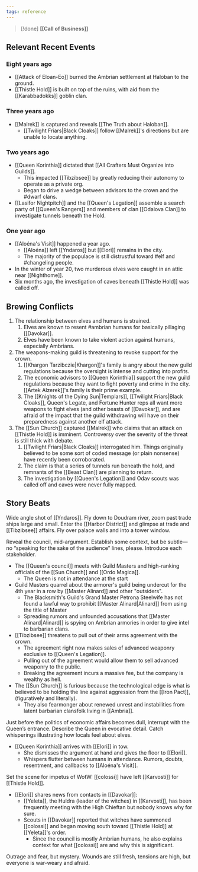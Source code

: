 ```yaml
---
tags: reference
---
```


> [!done]
>  **[[Call of Business]]**


## Relevant Recent Events

### Eight years ago
- [[Attack of Eloan-Eo]] burned the Ambrian settlement at Haloban to the ground.
- [[Thistle Hold]] is built on top of the ruins, with aid from the [[Karabbadokks]] goblin clan.
### Three years ago
- [[Malrek]] is captured and reveals [[The Truth about Haloban]].
	- [[Twilight Friars|Black Cloaks]] follow [[Malrek]]'s directions but are unable to locate anything.
### Two years ago
- [[Queen Korinthia]] dictated that [[All Crafters Must Organize into Guilds]].
	- This impacted [[Tibzibsee]] by greatly reducing their autonomy to operate as a private org.
	- Began to drive a wedge between advisors to the crown and the #dwarf clans.
- [[Lasifor Nightpitch]] and the [[Queen's Legation]] assemble a search party of [[Queen's Rangers]] and members of clan [[Odaiova Clan]] to investigate tunnels beneath the Hold.
### One year ago
- [[Aloéna's Visit]] happened a year ago.
	- [[Aloéna]] left [[Yndaros]] but [[Elori]] remains in the city.
	- The majority of the populace is still distrustful toward #elf and #changeling people.
- In the winter of year 20, two murderous elves were caught in an attic near [[Nighthome]].
- Six months ago, the investigation of caves beneath [[Thistle Hold]] was called off.

## Brewing Conflicts
1. The relationship between elves and humans is strained.
	1. Elves are known to resent #ambrian humans for basically pillaging [[Davokar]].
	2. Elves have been known to take violent action against humans, especially Ambrians.
2. The weapons-making guild is threatening to revoke support for the crown.
	1. [[Khargon Tarzibczie|Khargon]]'s family is angry about the new guild regulations because the oversight is intense and cutting into profits.
	2. The economic advisors to [[Queen Korinthia]] support the new guild regulations because they want to fight poverty and crime in the city. [[Artek Alzerek]]'s family is their prime example.
	3. The [[Knights of the Dying Sun|Templars]], [[Twilight Friars|Black Cloaks]], Queen's Legate, and Fortune Hunter reps all want more weapons to fight elves (and other beasts of [[Davokar]], and are afraid of the impact that the guild withdrawing will have on their preparedness against another elf attack.
3. The [[Sun Church]] captured [[Malrek]] who claims that an attack on [[Thistle Hold]] is imminent. Controversy over the severity of the threat is still thick with debate.
	1. [[Twilight Friars|Black Cloaks]] interrogated him. Things originally believed to be some sort of coded message (or plain nonsense) have recently been corroborated.
	2. The claim is that a series of tunnels run beneath the hold, and remnants of the [[Beast Clan]] are planning to return.
	3. The investigation by [[Queen's Legation]] and Odav scouts was called off and caves were never fully mapped.
## Story Beats
Wide angle shot of [[Yndaros]].
Fly down to Doudram river, zoom past trade ships large and small.
Enter the [[Harbor District]] and glimpse at trade and [[Tibzibsee]] affairs.
Fly over palace walls and into a tower window.

Reveal the council, mid-argument.
Establish some context, but be subtle—no “speaking for the sake of the audience” lines, please.
Introduce each stakeholder.
- The [[Queen's council]] meets with Guild Masters and high-ranking officials of the [[Sun Church]] and [[Ordo Magica]].
	- The Queen is not in attendance at the start
- Guild Masters quarrel about the armorer's guild being undercut for the 4th year in a row by [[Master Alinard]] and other "outsiders".
	- The Blacksmith's Guild's Grand Master Petrona Steelwife has not found a lawful way to prohibit [[Master Alinard|Alinard]] from using the title of Master
	- Spreading rumors and unfounded accusations that [[Master Alinard|Alinard]] is spying on Ambrian armories in order to give intel to barbarian clans.
- [[Tibzibsee]] threatens to pull out of their arms agreement with the crown.
	- The agreement right now makes sales of advanced weaponry exclusive to [[Queen's Legation]].
	- Pulling out of the agreement would allow them to sell advanced weaponry to the public.
	- Breaking the agreement incurs a massive fee, but the company is wealthy as hell.
- The [[Sun Church]] is furious because the technological edge is what is believed to be holding the line against aggression from the [[Iron Pact]], (figuratively and literally).
	- They also fearmonger about renewed unrest and instabilities from latent barbarian clansfolk living in [[Ambria]].

Just before the politics of economic affairs becomes dull, interrupt with the Queen’s entrance.
Describe the Queen in evocative detail.
Catch whisperings illustrating how locals feel about elves.
- [[Queen Korinthia]] arrives with [[Elori]] in tow. 
	- She dismisses the argument at hand and gives the floor to [[Elori]].
	- Whispers flutter between humans in attendance. Rumors, doubts, resentment, and callbacks to [[Aloéna's Visit]].

Set the scene for impetus of WotW: [[colossi]] have left [[Karvosti]] for [[Thistle Hold]].
- [[Elori]] shares news from contacts in [[Davokar]]:
	- [[Yeleta]], the Huldra (leader of the witches) in [[Karvosti]], has been frequently meeting with the High Chieftan but nobody knows why for sure.
	- Scouts in [[Davokar]] reported that witches have summoned [[colossi]] and began moving south toward [[Thistle Hold]] at [[Yeleta]]'s order.
		- Since the council is mostly Ambrian humans, he also explains context for what [[colossi]] are and why this is significant.

Outrage and fear, but mystery. Wounds are still fresh, tensions are high, but everyone is war-weary and afraid.
